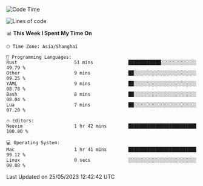 <!--START_SECTION:waka-->
![Code Time](http://img.shields.io/badge/Code%20Time-1%2C370%20hrs%2058%20mins-blue)

![Lines of code](https://img.shields.io/badge/From%20Hello%20World%20I%27ve%20Written-261.2%20thousand%20lines%20of%20code-blue)

📊 **This Week I Spent My Time On** 

```text
🕑︎ Time Zone: Asia/Shanghai

💬 Programming Languages: 
Rust                     51 mins             ████████████░░░░░░░░░░░░░   49.79 % 
Other                    9 mins              ██░░░░░░░░░░░░░░░░░░░░░░░   09.25 % 
YAML                     9 mins              ██░░░░░░░░░░░░░░░░░░░░░░░   08.78 % 
Bash                     8 mins              ██░░░░░░░░░░░░░░░░░░░░░░░   08.04 % 
Lua                      7 mins              ██░░░░░░░░░░░░░░░░░░░░░░░   07.20 % 

🔥 Editors: 
Neovim                   1 hr 42 mins        █████████████████████████   100.00 % 

💻 Operating System: 
Mac                      1 hr 41 mins        █████████████████████████   99.12 % 
Linux                    0 secs              ░░░░░░░░░░░░░░░░░░░░░░░░░   00.88 % 
```


 Last Updated on 25/05/2023 12:42:42 UTC
<!--END_SECTION:waka-->
